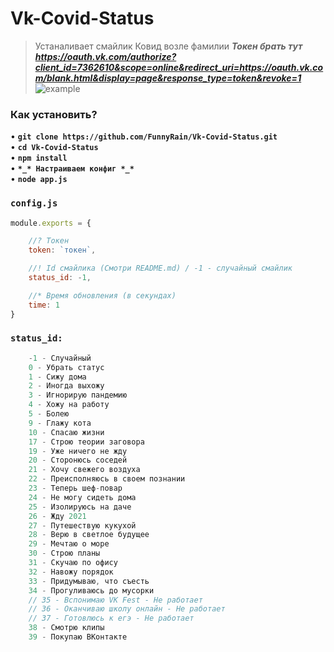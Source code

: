 # Vk-Covid-Status

> Устаналивает смайлик Ковид возле фамилии
***Токен брать тут https://oauth.vk.com/authorize?client_id=7362610&scope=online&redirect_uri=https://oauth.vk.com/blank.html&display=page&response_type=token&revoke=1*** 
![example](https://i.imgur.com/Jpscnil.png)

### **Как установить?**

• **```git clone https://github.com/FunnyRain/Vk-Covid-Status.git```**<br>
• **```cd Vk-Covid-Status```**<br>
• **```npm install```**<br>
• **```*_* Настраиваем конфиг *_*```**<br>
• **```node app.js```**<br>

### **```config.js```**

```js
module.exports = {

    //? Токен
    token: `токен`,

    //! Id смайлика (Смотри README.md) / -1 - случайный смайлик
    status_id: -1,

    //* Время обновления (в секундах)
    time: 1
}
```

### **```status_id:```**

```js
    -1 - Случайный
    0 - Убрать статус
    1 - Сижу дома
    2 - Иногда выхожу
    3 - Игнорирую пандемию
    4 - Хожу на работу
    5 - Болею
    9 - Глажу кота
    10 - Спасаю жизни
    17 - Строю теории заговора
    19 - Уже ничего не жду
    20 - Сторонюсь соседей
    21 - Хочу свежего воздуха
    22 - Преисполняюсь в своем познании
    23 - Теперь шеф-повар
    24 - Не могу сидеть дома
    25 - Изолируюсь на даче
    26 - Жду 2021
    27 - Путешествую кукухой
    28 - Верю в светлое будущее
    29 - Мечтаю о море
    30 - Строю планы
    31 - Скучаю по офису
    32 - Навожу порядок
    33 - Придумываю, что съесть
    34 - Прогуливаюсь до мусорки
    // 35 - Вспонимаю VK Fest - Не работает
    // 36 - Оканчиваю школу онлайн - Не работает
    // 37 - Готовлюсь к егэ - Не работает
    38 - Смотрю клипы
    39 - Покупаю ВКонтакте
```
